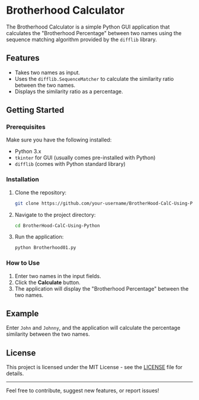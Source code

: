 # Brotherhood Calculator

The Brotherhood Calculator is a simple Python GUI application that calculates the "Brotherhood Percentage" between two names using the sequence matching algorithm provided by the `difflib` library.

## Features
- Takes two names as input.
- Uses the `difflib.SequenceMatcher` to calculate the similarity ratio between the two names.
- Displays the similarity ratio as a percentage.

## Getting Started

### Prerequisites

Make sure you have the following installed:

- Python 3.x
- `tkinter` for GUI (usually comes pre-installed with Python)
- `difflib` (comes with Python standard library)

### Installation

1. Clone the repository:

    ```bash
    git clone https://github.com/your-username/BrotherHood-CalC-Using-Python.git
    ```

2. Navigate to the project directory:

    ```bash
    cd BrotherHood-CalC-Using-Python
    ```

3. Run the application:

    ```bash
    python Brotherhood01.py
    ```

### How to Use

1. Enter two names in the input fields.
2. Click the **Calculate** button.
3. The application will display the "Brotherhood Percentage" between the two names.

## Example

Enter `John` and `Johnny`, and the application will calculate the percentage similarity between the two names.


## License

This project is licensed under the MIT License - see the [LICENSE](LICENSE) file for details.

---

Feel free to contribute, suggest new features, or report issues!

